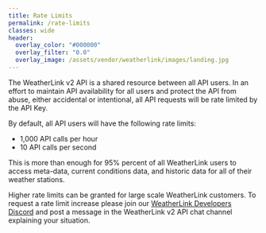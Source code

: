 ```yaml
---
title: Rate Limits
permalink: /rate-limits
classes: wide
header:
  overlay_color: "#000000"
  overlay_filter: "0.0"
  overlay_image: /assets/vendor/weatherlink/images/landing.jpg
---
```


<!--
<div class="notice--success">
<h4>API General Availability and Enforcement of Rate Limits:</h4>
<p>The WeatherLink v2 API Rate will be released for general availability on 2020-03-11; at which time the rate limits documented below will be enforced. If you have any questions or concerns please contact the API developers through the API <a href="support">Support Chat Room</a>.</p>
</div>
-->

The WeatherLink v2 API is a shared resource between all API users. In an effort to maintain API availability for all users and protect the API from abuse, either accidental or intentional, all API requests will be rate limited by the API Key.

By default, all API users will have the following rate limits:

* 1,000 API calls per hour
* 10 API calls per second

This is more than enough for 95% percent of all WeatherLink users to access meta-data, current conditions data, and historic data for all of their weather stations.

Higher rate limits can be granted for large scale WeatherLink customers. To request a rate limit increase please join our [WeatherLink Developers Discord](https://discord.gg/WCEdd2S4Ve) and post a message in the WeatherLink v2 API chat channel explaining your situation.
